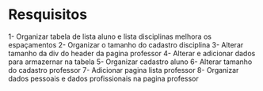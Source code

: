 # Resquisitos

1- Organizar tabela de lista aluno e lista disciplinas melhora os espaçamentos 
2- Organizar o tamanho do cadastro disciplina
3- Alterar tamanho da div do header da pagina professor 
4- Alterar e adicionar dados para armazernar na tabela 
5- Organizar cadastro aluno 
6- Alterar tamanho do cadastro professor
7- Adicionar pagina lista professor
8- Organizar dados pessoais e dados profissionais na pagina professor